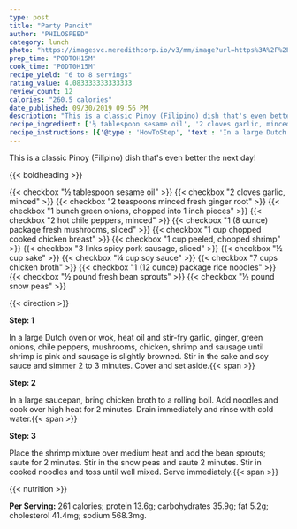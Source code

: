 ```yaml
---
type: post
title: "Party Pancit"
author: "PHILOSPEED"
category: lunch
photo: "https://imagesvc.meredithcorp.io/v3/mm/image?url=https%3A%2F%2Fimages.media-allrecipes.com%2Fuserphotos%2F1028022.jpg"
prep_time: "P0DT0H15M"
cook_time: "P0DT0H15M"
recipe_yield: "6 to 8 servings"
rating_value: 4.083333333333333
review_count: 12
calories: "260.5 calories"
date_published: 09/30/2019 09:56 PM
description: "This is a classic Pinoy (Filipino) dish that's even better the next day!"
recipe_ingredient: ['½ tablespoon sesame oil', '2 cloves garlic, minced', '2 teaspoons minced fresh ginger root', '1 bunch green onions, chopped into 1 inch pieces', '2 hot chile peppers, minced', '1 (8 ounce) package fresh mushrooms, sliced', '1 cup chopped cooked chicken breast', '1 cup peeled, chopped shrimp', '3 links spicy pork sausage, sliced', '½ cup sake', '¼ cup soy sauce', '7 cups chicken broth', '1 (12 ounce) package rice noodles', '½ pound fresh bean sprouts', '½ pound snow peas']
recipe_instructions: [{'@type': 'HowToStep', 'text': 'In a large Dutch oven or wok, heat oil and stir-fry garlic, ginger, green onions, chile peppers, mushrooms, chicken, shrimp and sausage until shrimp is pink and sausage is slightly browned.  Stir in the sake and soy sauce and simmer 2 to 3 minutes.  Cover and set aside.\n'}, {'@type': 'HowToStep', 'text': 'In a large saucepan, bring chicken broth to a rolling boil.  Add noodles and cook over high heat for 2 minutes.  Drain immediately and rinse with cold water.\n'}, {'@type': 'HowToStep', 'text': 'Place the shrimp mixture over medium heat and add the bean sprouts; saute for 2 minutes.  Stir in the snow peas and saute 2 minutes.  Stir in cooked noodles and toss until well mixed.  Serve immediately.\n'}]
---
```


This is a classic Pinoy (Filipino) dish that's even better the next day! 

{{< boldheading >}}

{{< checkbox "½ tablespoon sesame oil" >}}
{{< checkbox "2 cloves garlic, minced" >}}
{{< checkbox "2 teaspoons minced fresh ginger root" >}}
{{< checkbox "1 bunch green onions, chopped into 1 inch pieces" >}}
{{< checkbox "2  hot chile peppers, minced" >}}
{{< checkbox "1 (8 ounce) package fresh mushrooms, sliced" >}}
{{< checkbox "1 cup chopped cooked chicken breast" >}}
{{< checkbox "1 cup peeled, chopped shrimp" >}}
{{< checkbox "3 links spicy pork sausage, sliced" >}}
{{< checkbox "½ cup sake" >}}
{{< checkbox "¼ cup soy sauce" >}}
{{< checkbox "7 cups chicken broth" >}}
{{< checkbox "1 (12 ounce) package rice noodles" >}}
{{< checkbox "½ pound fresh bean sprouts" >}}
{{< checkbox "½ pound snow peas" >}}


{{< direction >}}

**Step: 1**

In a large Dutch oven or wok, heat oil and stir-fry garlic, ginger, green onions, chile peppers, mushrooms, chicken, shrimp and sausage until shrimp is pink and sausage is slightly browned.  Stir in the sake and soy sauce and simmer 2 to 3 minutes.  Cover and set aside.{{< span >}}

**Step: 2**

In a large saucepan, bring chicken broth to a rolling boil.  Add noodles and cook over high heat for 2 minutes.  Drain immediately and rinse with cold water.{{< span >}}

**Step: 3**

Place the shrimp mixture over medium heat and add the bean sprouts; saute for 2 minutes.  Stir in the snow peas and saute 2 minutes.  Stir in cooked noodles and toss until well mixed.  Serve immediately.{{< span >}}

{{< nutrition >}}

**Per Serving:** 261 calories; protein 13.6g; carbohydrates 35.9g; fat 5.2g; cholesterol 41.4mg; sodium 568.3mg.